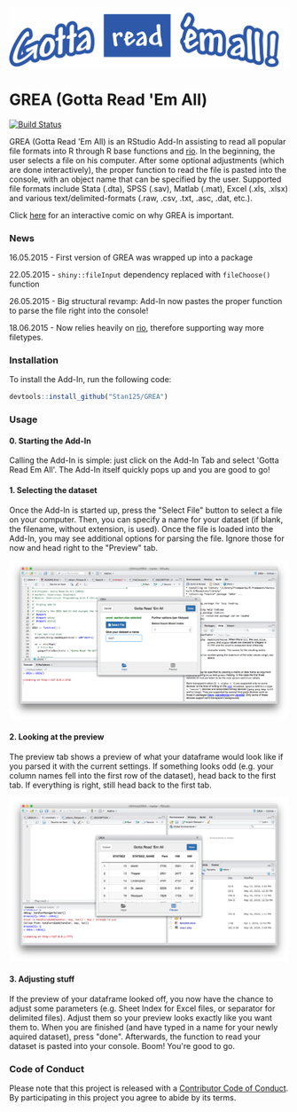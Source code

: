 <!-- README.md is generated from README.Rmd. Please edit that file -->
![](logo.png)

GREA (Gotta Read 'Em All)
=========================

[![Build Status](https://travis-ci.org/Stan125/GREA.svg?branch=master)](https://travis-ci.org/Stan125/GREA)

GREA (Gotta Read 'Em All) is an RStudio Add-In assisting to read all popular file formats into R through R base functions and [rio](https://cran.r-project.org/web/packages/rio/README.html). In the beginning, the user selects a file on his computer. After some optional adjustments (which are done interactively), the proper function to read the file is pasted into the console, with an object name that can be specified by the user. Supported file formats include Stata (.dta), SPSS (.sav), Matlab (.mat), Excel (.xls, .xlsx) and various text/delimited-formats (.raw, .csv, .txt, .asc, .dat, etc.).

Click [here](http://imgur.com/a/a9M1p) for an interactive comic on why GREA is important.

### News

16.05.2015 - First version of GREA was wrapped up into a package

22.05.2015 - `shiny::fileInput` dependency replaced with `fileChoose()` function

26.05.2015 - Big structural revamp: Add-In now pastes the proper function to parse the file right into the console!

18.06.2015 - Now relies heavily on [rio](https://cran.r-project.org/web/packages/rio/README.html), therefore supporting way more filetypes.

### Installation

To install the Add-In, run the following code:

``` r
devtools::install_github("Stan125/GREA")
```

### Usage

#### 0. Starting the Add-In

Calling the Add-In is simple: just click on the Add-In Tab and select 'Gotta Read Em All'. The Add-In itself quickly pops up and you are good to go!

#### 1. Selecting the dataset

Once the Add-In is started up, press the "Select File" button to select a file on your computer. Then, you can specify a name for your dataset (if blank, the filename, without extension, is used). Once the file is loaded into the Add-In, you may see additional options for parsing the file. Ignore those for now and head right to the "Preview" tab.

![Step 1.](step1.png)

#### 2. Looking at the preview

The preview tab shows a preview of what your dataframe would look like if you parsed it with the current settings. If something looks odd (e.g. your column names fell into the first row of the dataset), head back to the first tab. If everything is right, still head back to the first tab.

![Step 2.](step2.png)

#### 3. Adjusting stuff

If the preview of your dataframe looked off, you now have the chance to adjust some parameters (e.g. Sheet Index for Excel files, or separator for delimited files). Adjust them so your preview looks exactly like you want them to. When you are finished (and have typed in a name for your newly aquired dataset), press "done". Afterwards, the function to read your dataset is pasted into your console. Boom! You're good to go.

### Code of Conduct

Please note that this project is released with a [Contributor Code of Conduct](CONDUCT.md). By participating in this project you agree to abide by its terms.
